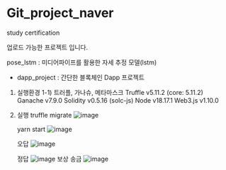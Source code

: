 # Git_project_naver
study certification

업로드 가능한 프로젝트 입니다.

pose_lstm : 미디어파이프를 활용한 자세 추정 모델(lstm)


- dapp_project : 간단한 블록체인 Dapp 프로젝트
1) 실행환경
1-1) 트러플, 가나슈, 메타마스크
   Truffle v5.11.2 (core: 5.11.2)
   Ganache v7.9.0
   Solidity v0.5.16 (solc-js)
   Node v18.17.1
   Web3.js v1.10.0
   
2) 실행
   truffle migrate
   ![image](https://github.com/byoungukpark/Git_project_naver/assets/88645300/75f55bbf-a219-4335-b7f4-9f50acd13463)

   yarn start
   ![image](https://github.com/byoungukpark/Git_project_naver/assets/88645300/6388c9c2-49d4-490a-8b5c-9ec4ee62b9aa)

   오답
   ![image](https://github.com/byoungukpark/Git_project_naver/assets/88645300/52279d0e-c17b-4d8e-95fa-80b54886ff98)

   정답
   ![image](https://github.com/byoungukpark/Git_project_naver/assets/88645300/8b4405e6-3e2b-40c7-8359-c08369f4f9f7)
   보상 송금
   ![image](https://github.com/byoungukpark/Git_project_naver/assets/88645300/8fece271-cbca-4aa6-8ab9-7820f4d1c1e3)
